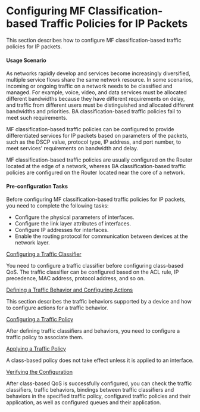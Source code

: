 Configuring MF Classification-based Traffic Policies for IP Packets
===================================================================

This section describes how to configure MF classification-based traffic policies for IP packets.

#### Usage Scenario

As networks rapidly develop and services become increasingly diversified, multiple service flows share the same network resource. In some scenarios, incoming or ongoing traffic on a network needs to be classified and managed. For example, voice, video, and data services must be allocated different bandwidths because they have different requirements on delay, and traffic from different users must be distinguished and allocated different bandwidths and priorities. BA classification-based traffic policies fail to meet such requirements.

MF classification-based traffic policies can be configured to provide differentiated services for IP packets based on parameters of the packets, such as the DSCP value, protocol type, IP address, and port number, to meet services' requirements on bandwidth and delay.

MF classification-based traffic policies are usually configured on the Router located at the edge of a network, whereas BA classification-based traffic policies are configured on the Router located near the core of a network.


#### Pre-configuration Tasks

Before configuring MF classification-based traffic policies for IP packets, you need to complete the following tasks:

* Configure the physical parameters of interfaces.
* Configure the link layer attributes of interfaces.
* Configure IP addresses for interfaces.
* Enable the routing protocol for communication between devices at the network layer.


[Configuring a Traffic Classifier](../../../../software/nev8r10_vrpv8r16/user/ne/dc_ne_qos_cfg_0042.html)

You need to configure a traffic classifier before configuring class-based QoS. The traffic classifier can be configured based on the ACL rule, IP precedence, MAC address, protocol address, and so on.

[Defining a Traffic Behavior and Configuring Actions](../../../../software/nev8r10_vrpv8r16/user/ne/dc_ne_qos_cfg_0043.html)

This section describes the traffic behaviors supported by a device and how to configure actions for a traffic behavior.

[Configuring a Traffic Policy](../../../../software/nev8r10_vrpv8r16/user/ne/dc_ne_qos_cfg_0044.html)

After defining traffic classifiers and behaviors, you need to configure a traffic policy to associate them.

[Applying a Traffic Policy](../../../../software/nev8r10_vrpv8r16/user/ne/dc_ne_qos_cfg_0045.html)

A class-based policy does not take effect unless it is applied to an interface.

[Verifying the Configuration](../../../../software/nev8r10_vrpv8r16/user/ne/dc_ne_qos_cfg_0047.html)

After class-based QoS is successfully configured, you can check the traffic classifiers, traffic behaviors, bindings between traffic classifiers and behaviors in the specified traffic policy, configured traffic policies and their application, as well as configured queues and their application.